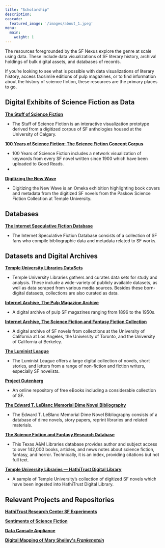 ```yaml
---
title: "Scholarship"
description: 
cascade:
  featured_image: '/images/about_1.jpeg'
menu:
  main:
    weight: 1
---
```

The resources foregrounded by the SF Nexus explore the genre at scale using data. These include data visualizations of SF literary history, archival holdings of bulk digital assets, and databases of records.  

If you’re looking to see what is possible with data visualizations of literary history, access facsimile editions of pulp magazines, or to find information about the history of science fiction, these resources are the primary places to go.

## Digital Exhibits of Science Fiction as Data
[**The Stuff of Science Fiction**](http://stuffofsciencefiction.ca/)
- The Stuff of Science Fiction is an interactive visualization prototype derived from a digitized corpus of SF anthologies housed at the University of Calgary.

[**100 Years of Science Fiction: The Science Fiction Concept Corpus** ](https://www.wired.com/story/infoporn-100-years-of-sci-fi-explored/)
- 100 Years of Science Fiction includes a network visualization of keywords from every SF novel written since 1900 which have been uploaded to Good Reads.
- 
[**Digitizing the New Wave**](https://lcdssgeo.com/omeka-s/s/scifi/page/digitizing-science-fiction )
- Digitizing the New Wave is an Omeka exhibition highlighting book covers and metadata from the digitized SF novels from the Paskow Science Fiction Collection at Temple University.  

## Databases
[**The Internet Speculative Fiction Database**](http://isfdb.org/ )
- The Internet Speculative Fiction Database consists of a collection of SF fans who compile bibliographic data and metadata related to SF works. 

## Datasets and Digital Archives
[**Temple University Libraries DataSets**](https://library.temple.edu/webpages/datasets)
- Temple University Libraries gathers and curates data sets for study and analysis. These include a wide-variety of publicly available datasets, as well as data scraped from various media sources. Besides these born-digital datasets, collections are also curated as data.

[**Internet Archive, The Pulp Magazine Archive**](https://archive.org/details/pulpmagazinearchive)
- A digital archive of pulp SF magazines ranging from 1896 to the 1950s. 

[**Internet Archive, The Science Fiction and Fantasy Fiction Collection**](https://archive.org/details/sciencefiction )
- A digital archive of SF novels from collections at the University of California at Los Angeles, the University of Toronto, and the University of California at Berkeley. 

[**The Luminist League**](http://luminist.org/)
- The Luminist League offers a large digital collection of novels, short stories, and letters from a range of non-fiction and fiction writers, especially SF novelists. 

[**Project Gutenberg**](https://www.gutenberg.org/ebooks/bookshelf/68)
- An online repository of free eBooks including a considerable collection of SF. 

[**The Edward T. LeBlanc Memorial Dime Novel Bibliography**](https://dimenovels.org )
- The Edward T. LeBlanc Memorial Dime Novel Bibliography consists of a database of dime novels, story papers, reprint libraries and related materials. 

[**The Science Fiction and Fantasy Research Database**](https://sffrd.library.tamu.edu/site/)
- This Texas A&M Libraries database provides author and subject access to over 142,000 books, articles, and news notes about science fiction, fantasy, and horror.  Technically, it is an index, providing citations but not full text.

[**Temple University Libraries — HathiTrust Digital Library**](https://babel.hathitrust.org/cgi/ls?field1=ocr;q1=%2A;a=srchls;facet=htsource%3A%22Temple%20University%22 )
- A sample of Temple University’s collection of digitized SF novels which have been ingested into HathiTrust Digital Library. 

## Relevant Projects and Repositories
[**HathiTrust Research Center SF Experiments**](https://github.com/gwijthoff/HTRC_SF_experiments)

[**Sentiments of Science Fiction**](https://github.com/tyxiang0530/Sentiments-of-Science-Fiction)

[**Data Capsule Appliance**](https://github.com/TempleDSS/data-capsule-appliance)

[**Digital Mapping of Mary Shelley's *Frankenstein***](https://thecorpuselectric.wordpress.com/2017/05/27/digital-frankenstein-dh-mapping-of-mary-shelleys-frankenstein/)







